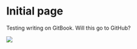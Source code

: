# Initial page

Testing writing on GitBook. Will this go to GitHub? 

![](.gitbook/assets/test-gif.gif)

